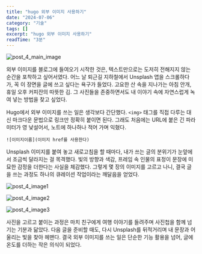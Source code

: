 ```yaml
---
title: "hugo 외부 이미지 사용하기"
date: "2024-07-06"
category: "기술"
tags: []
excerpt: "hugo 외부 이미지 사용하기"
readTime: "3분"
---
```


![post_4_main_image](https://images.unsplash.com/photo-1727200452521-ee63ae8682a8?w=1400&auto=format&fit=crop&q=60&ixlib=rb-4.0.3&ixid=M3wxMjA3fDB8MHxmZWF0dXJlZC1waG90b3MtZmVlZHw1Mnx8fGVufDB8fHx8fA%3D%3D)

외부 이미지를 블로그에 들여오기 시작한 것은, 텍스트만으로는 도저히 전해지지 않는 순간을 포착하고 싶어서였다. 어느 날 퇴근길 지하철에서 Unsplash 앱을 스크롤하다가, 꼭 이 장면을 글에 쓰고 싶다는 욕구가 들었다. 고요한 산 속을 지나가는 아침 안개, 휴일 오후 커피잔의 따뜻한 김. 그 사진들을 존중하면서도 내 이야기 속에 자연스럽게 녹여 넣는 방법을 찾고 싶었다.

<!--more-->

Hugo에서 외부 이미지를 쓰는 일은 생각보다 간단했다. `<img>` 태그를 직접 다루는 대신 마크다운 문법으로 링크만 정확히 붙이면 된다. 그래도 처음에는 URL에 붙은 긴 파라미터가 영 낯설어서, 노트에 하나하나 적어 가며 익혔다.

```
![이미지이름](이미지 href를 사용한다)
```

Unsplash 이미지를 붙여 놓고 새로고침을 할 때마다, 내가 쓰는 글의 분위기가 눈앞에서 조금씩 달라지는 걸 목격했다. 빛의 방향과 색감, 프레임 속 인물의 표정이 문장에 미묘한 감정을 더한다는 사실을 체감했다. 그렇게 몇 장의 이미지를 고르고 나니, 결국 글을 쓰는 과정도 하나의 큐레이션 작업이라는 깨달음을 얻었다.

![post_4_image1](https://images.unsplash.com/photo-1727783903555-6a9ba6a7b6e0?w=1400&auto=format&fit=crop&q=60&ixlib=rb-4.0.3&ixid=M3wxMjA3fDB8MHxmZWF0dXJlZC1waG90b3MtZmVlZHw2Mnx8fGVufDB8fHx8fA%3D%3D)

![post_4_image2](https://images.unsplash.com/photo-1725714835400-db392bfa6e5e?w=600&auto=format&fit=crop&q=60&ixlib=rb-4.0.3&ixid=M3wxMjA3fDB8MHxwaG90by1yZWxhdGVkfDI3fHx8ZW58MHx8fHx8)

![post_4_image3](https://plus.unsplash.com/premium_photo-1700135091041-2c755a97689e?w=600&auto=format&fit=crop&q=60&ixlib=rb-4.0.3&ixid=M3wxMjA3fDB8MHxwaG90by1yZWxhdGVkfDQyfHx8ZW58MHx8fHx8)

사진을 고르고 붙이는 과정은 마치 친구에게 여행 이야기를 들려주며 사진첩을 함께 넘기는 기분과 닮았다. 다음 글을 준비할 때도, 다시 Unsplash를 뒤적거리며 내 문장과 어울리는 빛을 찾아 헤맨다. 결국 외부 이미지를 쓰는 일은 단순한 기능 활용을 넘어, 글에 온도를 더하는 작은 의식이 되었다.